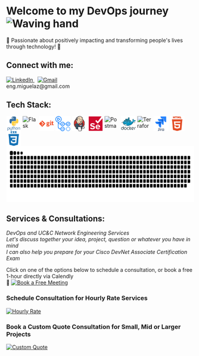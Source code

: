 # Welcome to my DevOps journey <img src="https://media.giphy.com/media/hvRJCLFzcasrR4ia7z/giphy.gif" alt="Waving hand" width="25" height="25">
🌱 Passionate about positively impacting and transforming people's lives through technology! 🌳 

## Connect with me:
<!-- Button for LinkedIn -->
<a href="https://www.linkedin.com/in/miguel-arizmendi-0287a197/" title="Connect with me on LinkedIn" alt="LinkedIn profile">
  <img src="https://img.shields.io/badge/LinkedIn-blue?style=flat&logo=linkedin&logoColor=white" alt="LinkedIn" width="85" height="25"/>
</a>&nbsp; 

<!-- Button for Gmail -->
<a href="mailto:eng.miguelaz@gmail.com" title="Send me an email" alt="Email Miguel Arizmendi at eng.miguelaz@gmail.com">
  <img src="https://img.shields.io/badge/Gmail-red?style=flat&logo=gmail&logoColor=white" alt="Gmail" width="80" height="25"/>
</a><br>
eng.miguelaz@gmail.com

## Tech Stack:
<div style="display: flex; flex-wrap: wrap; align-items: left;">
    <img src="https://github.com/devicons/devicon/blob/master/icons/python/python-original-wordmark.svg" title="Python" alt="Python" width="40" height="40"/>&nbsp;  
    <img src="https://raw.githubusercontent.com/gilbarbara/logos/29e8719bf78915c7a82a26a6c203f53c4cb8fff2/logos/flask.svg" title="Flask" alt="Flask" width="40" height="40"/>&nbsp;
    <img src="https://github.com/devicons/devicon/blob/master/icons/git/git-plain-wordmark.svg" title="Git" alt="Git" width="40" height="40"/>&nbsp;
    <img src="https://github.com/devicons/devicon/blob/master/icons/githubactions/githubactions-original.svg" title="GitHub Actions" alt="GitHub Actions" width="40" height="40"/>&nbsp;
    <img src="https://github.com/devicons/devicon/blob/master/icons/jenkins/jenkins-original.svg" title="Jenkins" alt="Jenkins" width="40" height="40"/>&nbsp;
    <img src="https://github.com/devicons/devicon/blob/master/icons/selenium/selenium-original.svg" title="Selenium WebDriver" alt="Selenium WebDriver" width="40" height="40"/>&nbsp;
    <img src="https://www.vectorlogo.zone/logos/getpostman/getpostman-icon.svg" title="Postman" alt="Postman" width="40" height="40"/>&nbsp;
    <img src="https://github.com/devicons/devicon/blob/master/icons/docker/docker-original-wordmark.svg" title="Docker" alt="Docker" width="40" height="40"/>&nbsp;
    <img src="https://www.vectorlogo.zone/logos/terraformio/terraformio-icon.svg" title="Terraform" alt="Terraform" width="40" height="40"/>&nbsp;
    <img src="https://github.com/devicons/devicon/blob/master/icons/jira/jira-original-wordmark.svg" title="Jira" alt="Jira" width="40" height="40"/>&nbsp;
    <img src="https://github.com/devicons/devicon/blob/master/icons/html5/html5-plain-wordmark.svg" title="HTML5" alt="HTML5" width="40" height="40"/>&nbsp; 
    <img src="https://github.com/devicons/devicon/blob/master/icons/css3/css3-plain-wordmark.svg" title="CSS3" alt="CSS3" width="40" height="40"/>&nbsp;
</div>

<img src="https://raw.githubusercontent.com/platane/snk/output/github-contribution-grid-snake-dark.svg" title="GitHub contributions snake animation" alt="A dynamic snake animation representing GitHub contributions" width="580" height="150"/>


## Services & Consultations: 
_DevOps and UC&C Network Engineering Services_ <br>
_Let's discuss together your idea, project, question or whatever you have in mind_ <br>
_I can also help you prepare for your Cisco DevNet Associate Certification Exam_

Click on one of the options below to schedule a consultation, or book a free 1-hour directly via Calendly <br>
🫴 [![Book a Free Meeting](https://img.shields.io/badge/Book%20a%20Free%20Meeting-Calendly-brightgreen?style=flat&logo=google-calendar&logoColor=green)](https://calendly.com/with_miguel)


### Schedule Consultation for Hourly Rate Services
[![Hourly Rate](https://img.shields.io/badge/Book%20Consultation-Hourly%20Rate-white)](https://calendly.com/your-hourly-rate-link)

### Book a Custom Quote Consultation for Small, Mid or Larger Projects
[![Custom Quote](https://img.shields.io/badge/Book%20Consultation-Custom%20Quote-purple)](https://calendly.com/your-custom-quote-link)
